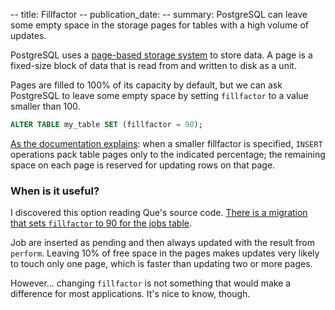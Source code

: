-- title: Fillfactor
-- publication_date:
-- summary: PostgreSQL can leave some empty space in the storage pages for tables with a high volume of updates.

PostgreSQL uses a [page-based storage system](https://www.postgresql.org/docs/current/storage-page-layout.html) to store data. A page is a fixed-size block of data that is read from and written to disk as a unit.

Pages are filled to 100% of its capacity by default, but we can ask PostgreSQL to leave some empty space by setting `fillfactor` to a value smaller than 100.

```sql
ALTER TABLE my_table SET (fillfactor = 90);
```

[As the documentation explains](https://www.postgresql.org/docs/current/sql-createtable.html): when a smaller fillfactor is specified, `INSERT` operations pack table pages only to the indicated percentage; the remaining space on each page is reserved for updating rows on that page.

### When is it useful?

I discovered this option reading Que's source code. [There is a migration that sets `fillfactor` to 90 for the jobs table](https://github.com/que-rb/que/blob/master/lib/que/migrations/4/up.sql#L1).

Job are inserted as pending and then always updated with the result from `perform`. Leaving 10% of free space in the pages makes updates very likely to touch only one page, which is faster than updating two or more pages.

However... changing `fillfactor` is not something that would make a difference for most applications. It's nice to know, though.
